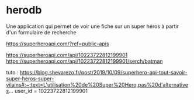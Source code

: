 # herodb
Une application qui permet de voir une fiche sur un super héros à partir d'un formulaire de recherche

https://superheroapi.com/?ref=public-apis


https://superheroapi.com/api/10223722812199901
https://superheroapi.com/api/10223722812199901/serch/batman

tuto :
https://blog.shevarezo.fr/post/2019/10/09/superhero-api-tout-savoir-super-heros-super-vilains#:~:text=L'utilisation%20de%20Super%20Hero,pas%20d'alternatives...
user_id = 10223722812199901